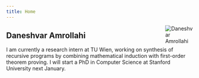 ```yaml
---
title: Home
---
```


<img src="https://daneshvar-amrollahi.github.io/files/profile-pic.jpg" style="max-width:15%;min-width:40px;float:right;" alt="Daneshvar Amrollahi"/>

## Daneshvar Amrollahi

I am currently a research intern at TU Wien, working on synthesis of recursive programs by combining mathematical induction with first-order theorem proving. I will start a PhD in Computer Science at Stanford University next January. 